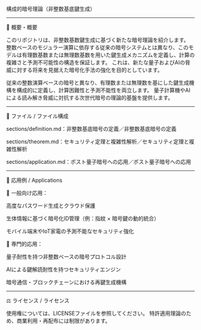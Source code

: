 
構成的暗号理論（非整数基底鍵生成）


---

🔎 概要・概要

このリポジトリは、非整数基数鍵生成に基づく新たな暗号理論を紹介します。
整数ベースのモジュラー演算に依存する従来の暗号システムとは異なり、このモデルは有理数基数または無理数基数を用いた鍵生成メカニズムを定義し、計算の複雑さと予測不可能性の構造を保証します。
これは、新たな量子およびAIの脅威に対する将来を見据えた暗号化手法の強化を目的としています。

従来の整数演算ベースの暗号と異なり、有理数または無理数を基にした鍵生成機構を構成的に定義し、計算困難性と予測不能性を両立します。
量子計算機やAIによる読み解き脅威に対抗する次世代暗号の理論的基盤を提供します。


---

🔧 ファイル / ファイル構成

sections/definition.md：非整数基底暗号の定義／非整数基底暗号の定義

sections/theorem.md：セキュリティ定理と複雑性解析／セキュリティ定理と複雑性解析

sections/application.md：ポスト量子暗号への応用／ポスト量子暗号への応用



---

🚀 応用例 / Applications

🔰 一般向け応用：

高度なパスワード生成とクラウド保護

生体情報に基づく暗号化ID管理（例：指紋 × 暗号鍵の動的統合）

モバイル端末やIoT家電の予測不能なセキュリティ強化


🔧 専門的応用：

量子耐性を持つ非整数ベースの暗号プロトコル設計

AIによる鍵解読耐性を持つセキュリティエンジン

暗号通信・ブロックチェーンにおける再鍵生成機構



---

⚖️ ライセンス / ライセンス

使用権については、LICENSEファイルを参照してください。
特許適用理論のため、商業利用・再配布には制限があります。
